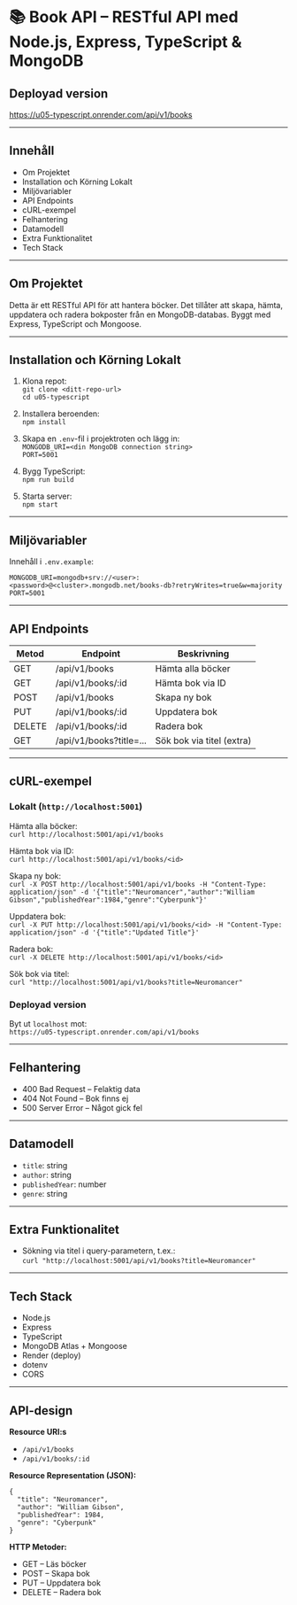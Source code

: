 # 📚 Book API – RESTful API med Node.js, Express, TypeScript & MongoDB

## Deployad version

https://u05-typescript.onrender.com/api/v1/books

---

## Innehåll

- Om Projektet
- Installation och Körning Lokalt
- Miljövariabler
- API Endpoints
- cURL-exempel
- Felhantering
- Datamodell
- Extra Funktionalitet
- Tech Stack

---

## Om Projektet

Detta är ett RESTful API för att hantera böcker. Det tillåter att skapa, hämta, uppdatera och radera bokposter från en MongoDB-databas. Byggt med Express, TypeScript och Mongoose.

---

## Installation och Körning Lokalt

1. Klona repot:  
   `git clone <ditt-repo-url>`  
   `cd u05-typescript`

2. Installera beroenden:  
   `npm install`

3. Skapa en `.env`-fil i projektroten och lägg in:  
   `MONGODB_URI=<din MongoDB connection string>`  
   `PORT=5001`

4. Bygg TypeScript:  
   `npm run build`

5. Starta server:  
   `npm start`

---

## Miljövariabler

Innehåll i `.env.example`:

```
MONGODB_URI=mongodb+srv://<user>:<password>@<cluster>.mongodb.net/books-db?retryWrites=true&w=majority
PORT=5001
```

---

## API Endpoints

| Metod  | Endpoint                | Beskrivning               |
| ------ | ----------------------- | ------------------------- |
| GET    | /api/v1/books           | Hämta alla böcker         |
| GET    | /api/v1/books/:id       | Hämta bok via ID          |
| POST   | /api/v1/books           | Skapa ny bok              |
| PUT    | /api/v1/books/:id       | Uppdatera bok             |
| DELETE | /api/v1/books/:id       | Radera bok                |
| GET    | /api/v1/books?title=... | Sök bok via titel (extra) |

---

## cURL-exempel

### Lokalt (`http://localhost:5001`)

Hämta alla böcker:  
`curl http://localhost:5001/api/v1/books`

Hämta bok via ID:  
`curl http://localhost:5001/api/v1/books/<id>`

Skapa ny bok:  
`curl -X POST http://localhost:5001/api/v1/books -H "Content-Type: application/json" -d '{"title":"Neuromancer","author":"William Gibson","publishedYear":1984,"genre":"Cyberpunk"}'`

Uppdatera bok:  
`curl -X PUT http://localhost:5001/api/v1/books/<id> -H "Content-Type: application/json" -d '{"title":"Updated Title"}'`

Radera bok:  
`curl -X DELETE http://localhost:5001/api/v1/books/<id>`

Sök bok via titel:  
`curl "http://localhost:5001/api/v1/books?title=Neuromancer"`

### Deployad version

Byt ut `localhost` mot:  
`https://u05-typescript.onrender.com/api/v1/books`

---

## Felhantering

- 400 Bad Request – Felaktig data
- 404 Not Found – Bok finns ej
- 500 Server Error – Något gick fel

---

## Datamodell

- `title`: string
- `author`: string
- `publishedYear`: number
- `genre`: string

---

## Extra Funktionalitet

- Sökning via titel i query-parametern, t.ex.:  
  `curl "http://localhost:5001/api/v1/books?title=Neuromancer"`

---

## Tech Stack

- Node.js
- Express
- TypeScript
- MongoDB Atlas + Mongoose
- Render (deploy)
- dotenv
- CORS

---

## API-design

**Resource URI:s**

- `/api/v1/books`
- `/api/v1/books/:id`

**Resource Representation (JSON):**

```
{
  "title": "Neuromancer",
  "author": "William Gibson",
  "publishedYear": 1984,
  "genre": "Cyberpunk"
}
```

**HTTP Metoder:**

- GET – Läs böcker
- POST – Skapa bok
- PUT – Uppdatera bok
- DELETE – Radera bok
